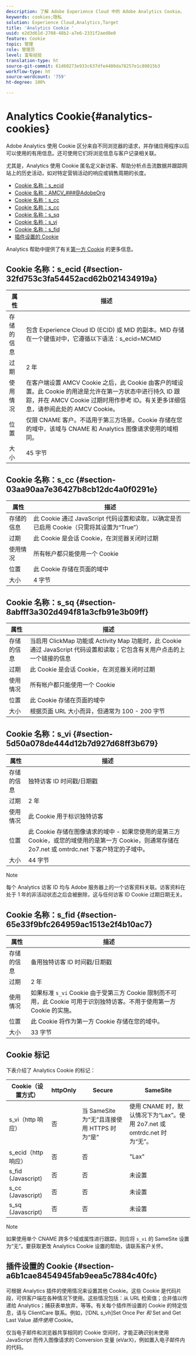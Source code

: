 ```yaml
---
description: 了解 Adobe Experience Cloud 中的 Adobe Analytics Cookie。
keywords: cookies;隐私
solution: Experience Cloud,Analytics,Target
title: 'Analytics Cookie '
uuid: e2d3d61d-2708-48b2-a7e6-2331f2aed8e0
feature: Cookie
topic: 管理
role: 管理员
level: 富有经验
translation-type: ht
source-git-commit: 61d60273e933c637dfe4400da78257e1c80015b3
workflow-type: ht
source-wordcount: '759'
ht-degree: 100%

---
```



# Analytics Cookie{#analytics-cookies}

Adobe Analytics 使用 Cookie 区分来自不同浏览器的请求，并存储应用程序以后可以使用的有用信息。还可使用它们将浏览信息与客户记录相关联。

尤其是，Analytics 使用 Cookie 匿名定义新访客、帮助分析点击流数据并跟踪网站上的历史活动，如对特定营销活动的响应或销售周期的长度。

* [Cookie 名称：s_ecid](../cookies/cookies-mc.md#section-32fd753c3fa54452acd62b021434919a)
* [Cookie 名称：AMCV_###@AdobeOrg](../cookies/cookies-mc.md#section-a12aa2a9296940ae82d8921b381b8fb0)
* [Cookie 名称：s_cc](../cookies/cookies-analytics.md#section-03aa90aa7e36427b8cb12dc4a0f0291e)
* [Cookie 名称：s_cc](../cookies/cookies-analytics.md#section-03aa90aa7e36427b8cb12dc4a0f0291e)
* [Cookie 名称：s_sq](../cookies/cookies-analytics.md#section-8abfff3a302d494f81a3cfb91e3b09ff)
* [Cookie 名称：s_vi](../cookies/cookies-analytics.md#section-5d50a078de444d12b7d927d68ff3b679)
* [Cookie 名称：s_fid](../cookies/cookies-analytics.md#section-65e33f9bfc264959ac1513e2f4b10ac7)
* [插件设置的 Cookie](../cookies/cookies-analytics.md#section-a6b1cae8454945fab9eea5c7884c40fc)

Analytics 帮助中提供了有关[第一方 Cookie](/help/interface/cookies/cookies-first-party.md) 的更多信息。

## Cookie 名称：s_ecid {#section-32fd753c3fa54452acd62b021434919a}

| 属性 | 描述 |
|--- |--- |
| 存储的信息 | 包含 Experience Cloud ID (ECID) 或 MID 的副本。MID 存储在一个键值对中，它遵循以下语法：s_ecid=MCMID | `<ECID>` |
| 过期 | 2 年 |
| 使用情况 | 在客户端设置 AMCV Cookie 之后，此 Cookie 由客户的域设置。此 Cookie 的用途是允许在第一方状态中进行持久 ID 跟踪，并在 AMCV Cookie 过期时用作参考 ID。有关更多详细信息，请参阅此处的 AMCV Cookie。 |
| 位置 | 仅限 CNAME 客户。不适用于第三方场景。Cookie 存储在您的域中，该域与 CNAME 和 Analytics 图像请求使用的域相同。 |
| 大小 | 45 字节 |

## Cookie 名称：s_cc {#section-03aa90aa7e36427b8cb12dc4a0f0291e}

| 属性 | 描述 |
|--- |--- |
| 存储的信息 | 此 Cookie 通过 JavaScript 代码设置和读取，以确定是否已启用 Cookie（只需将其设置为“True”） |
| 过期 | 此 Cookie 是会话 Cookie，在浏览器关闭时过期 |
| 使用情况 | 所有帐户都只能使用一个 Cookie |
| 位置 | 此 Cookie 存储在页面的域中 |
| 大小 | 4 字节 |

## Cookie 名称：s_sq {#section-8abfff3a302d494f81a3cfb91e3b09ff}

| 属性 | 描述 |
|--- |--- |
| 存储的信息 | 当启用 ClickMap 功能或 Activity Map 功能时，此 Cookie 通过 JavaScript 代码设置和读取；它包含有关用户点击的上一个链接的信息 |
| 过期 | 此 Cookie 是会话 Cookie，在浏览器关闭时过期 |
| 使用情况 | 所有帐户都只能使用一个 Cookie |
| 位置 | 此 Cookie 存储在页面的域中 |
| 大小 | 根据页面 URL 大小而异，但通常为 100 - 200 字节 |

## Cookie 名称：s_vi {#section-5d50a078de444d12b7d927d68ff3b679}

| 属性 | 描述 |
|--- |--- |
| 存储的信息 | 独特访客 ID 时间戳/日期戳 |
| 过期 | 2 年 |
| 使用情况 | 此 Cookie 用于标识独特访客 |
| 位置 | 此 Cookie 存储在图像请求的域中 - 如果您使用的是第三方 Cookie，或您的域使用的是第一方 Cookie，则通常存储在 2o7.net 或 omtrdc.net 下客户特定的子域中。 |
| 大小 | 44 字节 |

>[!NOTE]
>
>每个 Analytics 访客 ID 均与 Adobe 服务器上的一个访客资料关联。访客资料在处于 1 年的非活动状态之后会被删除，这与任何访客 ID Cookie 过期日期无关。

## Cookie 名称：s_fid {#section-65e33f9bfc264959ac1513e2f4b10ac7}

| 属性 | 描述 |
|--- |--- |
| 存储的信息 | 备用独特访客 ID 时间戳/日期戳 |
| 过期 | 2 年 |
| 使用情况 | 如果标准 `s_vi` Cookie 由于受第三方 Cookie 限制而不可用，此 Cookie 可用于识别独特访客。不用于使用第一方 Cookie 的实施。 |
| 位置 | 此 Cookie 将作为第一方 Cookie 存储在您的域中。 |
| 大小 | 33 字节 |

## Cookie 标记

下表介绍了 Analytics Cookie 的标记：

| Cookie（设置方式） | httpOnly | Secure | SameSite |
|--- |--- |--- |--- |
| s_vi（http 响应） | 否 | 当 SameSite 为“无”且连接使用 HTTPS 时为“是” | 使用 CNAME 时，默认情况下为“Lax”。使用 2o7.net 或 omtrdc.net 时为“无”。 |
| s_ecid（http 响应） | 否 | 否 | &quot;Lax&quot; |
| s_fid (Javascript) | 否 | 否 | 未设置 |
| s_cc (Javascript) | 否 | 否 | 未设置 |
| s_sq (Javascript) | 否 | 否 | 未设置 |

>[!NOTE]
>
>如果使用单个 CNAME 跨多个域或属性进行跟踪，则应将 `s_vi` 的 SameSite 设置为“无”。要获取更改 Analytics Cookie 设置的帮助，请联系客户关怀。

## 插件设置的 Cookie {#section-a6b1cae8454945fab9eea5c7884c40fc}

可根据 Analytics 插件的使用情况来设置其他 Cookie。这些 Cookie 是代码片段，可供客户端在各种情况下使用。这些情况包括：从 URL 检索值；合并值以传递给 Analytics；捕获表单放弃，等等。有关每个插件所设置的 Cookie 的特定信息，请与 ClientCare 联系。例如，[!DNL s_vh]Set Once Per *和* Set and Get Last Value *插件使用* Cookie。

仅当电子邮件和浏览器共享相同的 Cookie 空间时，才能正确识别未使用 JavaScript 而传入图像请求的 Conversion 变量 (eVarX)，例如置入电子邮件内的代码。
